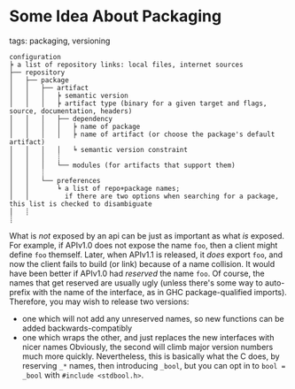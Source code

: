 # Some Idea About Packaging

tags: packaging, versioning

```
configuration
╞ a list of repository links: local files, internet sources
├── repository
│   ├── package
│   │   ├── artifact
│   │   │   ╞ semantic version
│   │   │   ╞ artifact type (binary for a given target and flags, source, documentation, headers)
│   │   │   ├── dependency
│   │   │   │   ╞ name of package
│   │   │   │   ╞ name of artifact (or choose the package's default artifact)
│   │   │   │   ╘ semantic version constraint
│   │   │   ┊
│   │   │   └── modules (for artifacts that support them)
│   │   ┊
│   │   └── preferences
│   │       ╘ a list of repo+package names;
│   │         if there are two options when searching for a package, this list is checked to disambiguate
│   ┊
┊
```


What is _not_ exposed by an api can be just as important as what _is_ exposed.
For example, if APIv1.0 does not expose the name `foo`, then a client might define `foo` themself.
Later, when APIv1.1 is released, it _does_ export `foo`, and now the client fails to build (or link) because of a name collision.
It would have been better if APIv1.0 had _reserved_ the name `foo`.
Of course, the names that get reserved are usually ugly (unless there's some way to auto-prefix with the name of the interface, as in GHC package-qualified imports).
Therefore, you may wish to release two versions:
  * one which will not add any unreserved names, so new functions can be added backwards-compatibly
  * one which wraps the other, and just replaces the new interfaces with nicer names
Obviously, the second will climb major version numbers much more quickly.
Nevertheless, this is basically what the C does, by reserving `_*` names, then introducing `_bool`, but you can opt in to `bool = _bool` with `#include <stdbool.h>`.